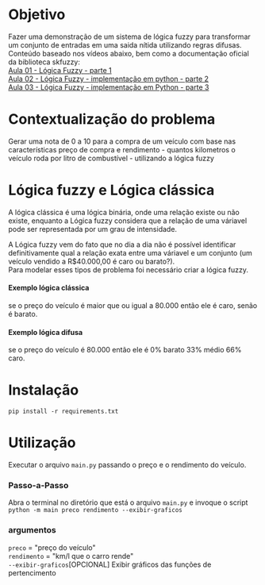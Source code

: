 # Objetivo
Fazer uma demonstração de um sistema de lógica fuzzy para transformar 
um conjunto de entradas em uma saida nítida utilizando regras difusas.  
Conteúdo baseado nos vídeos abaixo, bem como a documentação oficial da biblioteca skfuzzy:  
[Aula 01 - Lógica Fuzzy - parte 1](https://www.youtube.com/watch?v=9Oe21TX5lMQ&ab_channel=Jos%C3%A9Ricardo)  
[Aula 02 - Lógica Fuzzy - implementação em python - parte 2](https://www.youtube.com/watch?v=oTj6UppBsRk&t=18s&ab_channel=Jos%C3%A9Ricardo)  
[Aula 03 - Lógica Fuzzy - implementação em Python - parte 3](https://www.youtube.com/watch?v=wfd5eFgU8R0&t=2s&ab_channel=Jos%C3%A9Ricardo)

# Contextualização do problema
Gerar uma nota de 0 a 10 para a compra de um veículo com base nas características
preço de compra e rendimento - quantos kilometros o veículo roda por litro de combustível -
utilizando a lógica fuzzy

# Lógica fuzzy e Lógica clássica
A lógica clássica é uma lógica binária, onde uma relação existe ou não existe, 
enquanto a Lógica fuzzy considera que a relação de uma váriavel pode ser representada
por um grau de intensidade.

A Lógica fuzzy vem do fato que no dia a dia não é possível identificar definitivamente
qual a relação exata entre uma váriavel e um conjunto (um veículo vendido a R$40.000,00 é caro ou barato?).   
Para modelar esses tipos de problema foi necessário criar a lógica fuzzy. 

#### Exemplo lógica clássica
se o preço do veículo é maior que ou igual a 80.000 então ele é caro, senão é barato.  

#### Exemplo lógica difusa
se o preço do veículo é 80.000 então ele é 0% barato 33% médio 66% caro.

# Instalação  
`pip install -r requirements.txt`  

# Utilização
Executar o arquivo `main.py` passando o preço e o rendimento do veículo.

### Passo-a-Passo
Abra o terminal no diretório que está o arquivo `main.py` e invoque o script  
`python -m main preco rendimento --exibir-graficos`

### argumentos
`preco` = "preço do veículo"  
`rendimento` = "km/l que o carro rende"  
`--exibir-graficos`[OPCIONAL] Exibir gráficos das funções de pertencimento
